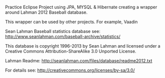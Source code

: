 Practice Eclipse Project using JPA, MYSQL & Hibernate creating a wrapper around Lahman 2012 Baseball database.

This wrapper can be used by other projects.  For example, Vaadin 

Sean Lahman Baseball statistics database see: http://www.seanlahman.com/baseball-archive/statistics/

This database is copyright 1996-2013 by Sean Lahman and licensed under a Creative Commons 
Attribution-ShareAlike 3.0 Unported License.  

Lahman Readme:  http://seanlahman.com/files/database/readme2012.txt 

For details see: http://creativecommons.org/licenses/by-sa/3.0/